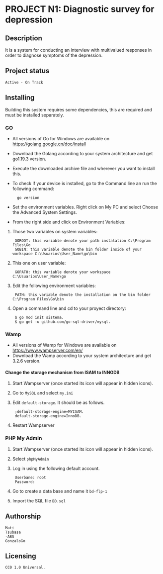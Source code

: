 # PROJECT N1: Diagnostic survey for depression

## Description 
It is a system for conducting an interview with multivalued responses in order to diagnose symptoms of the depression.


## Project status 
	Active - On Track


## Installing

Building this system requires some dependencies, this are required and must be installed separately.

### GO
- All versions of Go for Windows are available on https://golang.google.cn/doc/install
- Download the Golang according to your system architecture and get go1.19.3 version.
- Execute the downloaded archive file and wherever you want to install this.
- To check if your device is installed, go to the Command line an run the following command:

		go version	
	
- Set the environment variables. Right click on My PC and select Choose the Advanced System Settings.
- From the right side and click on Environment Variables:

1. Those two variables on system variables: 

		GOROOT: this variable denote your path instalation C:\Program Files\Go 	
		GOBIN: this variable denote the bin folder inside of your workspace C:\Usuarios\User_Name\go\bin
	
2. This one on user variable:

		GOPATH: this variable denote your workspace C:\Usuarios\User_Name\go 
	
3. Edit the following environment variables: 

		PATH: this variable denote the installation on the bin folder C:\Program Files\Go\bin

4. Open a command line and cd to your proyect directory:

		$ go mod init sistema.
		$ go get -u github.com/go-sql-driver/mysql.
	
	
	
### Wamp
 - All versions of Wamp for Windows are available on https://www.wampserver.com/en/
 - Download the Wamp according to your system architecture and get 3.2.6 version.
	

#### Change the storage mechanism from ISAM to INNODB
1. Start Wampserver (once started its icon will appear in hidden icons).
2. Go to `MySQL` and select `my.ini`
3. Edit `default-storage`. It should be as follows.	

		;default-storage-engine=MYISAM.
		default-storage-engine=InnoDB.
		
4. Restart Wampserver


### PHP My Admin
1. Start Wampserver (once started its icon will appear in hidden icons).
2. Select `phpMyAdmin`
3. Log in using the following default account.

		Userbane: root
		Password: 
		
4. Go to create a data base and name it `bd-flp-1`
5. Import the SQL file `BD.sql`
	

## Authorship
	Mati
	Tsubasa
	-ABS
	GonzaloGo

## Licensing
	CC0 1.0 Universal.
